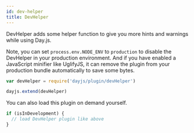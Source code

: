 ```yaml
---
id: dev-helper
title: DevHelper
---
```


DevHelper adds some helper function to give you more hints and warnings while using Day.js.

Note, you can set `process.env.NODE_ENV` to `production` to disable the DevHelper in your production environment. And if you have enabled a JavaScript minifier like UglifyJS, it can remove the plugin from your production bundle automatically to save some bytes.

```js
var devHelper = require('dayjs/plugin/devHelper')

dayjs.extend(devHelper)
```

You can also load this plugin on demand yourself.

```js
if (isInDevelopment) {
  // load DevHelper plugin like above
}
```
